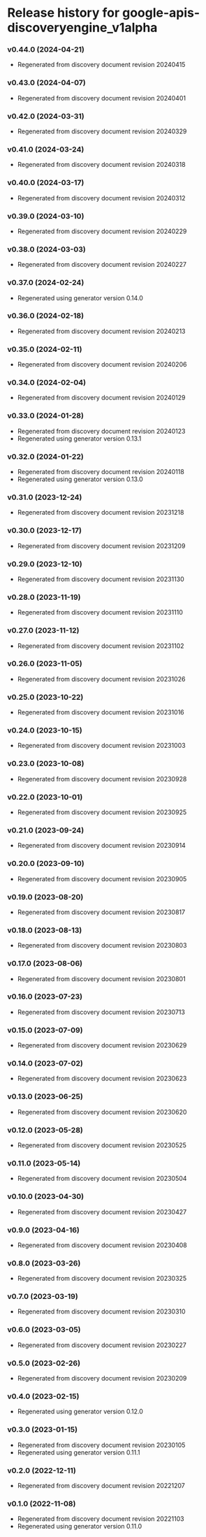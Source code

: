 # Release history for google-apis-discoveryengine_v1alpha

### v0.44.0 (2024-04-21)

* Regenerated from discovery document revision 20240415

### v0.43.0 (2024-04-07)

* Regenerated from discovery document revision 20240401

### v0.42.0 (2024-03-31)

* Regenerated from discovery document revision 20240329

### v0.41.0 (2024-03-24)

* Regenerated from discovery document revision 20240318

### v0.40.0 (2024-03-17)

* Regenerated from discovery document revision 20240312

### v0.39.0 (2024-03-10)

* Regenerated from discovery document revision 20240229

### v0.38.0 (2024-03-03)

* Regenerated from discovery document revision 20240227

### v0.37.0 (2024-02-24)

* Regenerated using generator version 0.14.0

### v0.36.0 (2024-02-18)

* Regenerated from discovery document revision 20240213

### v0.35.0 (2024-02-11)

* Regenerated from discovery document revision 20240206

### v0.34.0 (2024-02-04)

* Regenerated from discovery document revision 20240129

### v0.33.0 (2024-01-28)

* Regenerated from discovery document revision 20240123
* Regenerated using generator version 0.13.1

### v0.32.0 (2024-01-22)

* Regenerated from discovery document revision 20240118
* Regenerated using generator version 0.13.0

### v0.31.0 (2023-12-24)

* Regenerated from discovery document revision 20231218

### v0.30.0 (2023-12-17)

* Regenerated from discovery document revision 20231209

### v0.29.0 (2023-12-10)

* Regenerated from discovery document revision 20231130

### v0.28.0 (2023-11-19)

* Regenerated from discovery document revision 20231110

### v0.27.0 (2023-11-12)

* Regenerated from discovery document revision 20231102

### v0.26.0 (2023-11-05)

* Regenerated from discovery document revision 20231026

### v0.25.0 (2023-10-22)

* Regenerated from discovery document revision 20231016

### v0.24.0 (2023-10-15)

* Regenerated from discovery document revision 20231003

### v0.23.0 (2023-10-08)

* Regenerated from discovery document revision 20230928

### v0.22.0 (2023-10-01)

* Regenerated from discovery document revision 20230925

### v0.21.0 (2023-09-24)

* Regenerated from discovery document revision 20230914

### v0.20.0 (2023-09-10)

* Regenerated from discovery document revision 20230905

### v0.19.0 (2023-08-20)

* Regenerated from discovery document revision 20230817

### v0.18.0 (2023-08-13)

* Regenerated from discovery document revision 20230803

### v0.17.0 (2023-08-06)

* Regenerated from discovery document revision 20230801

### v0.16.0 (2023-07-23)

* Regenerated from discovery document revision 20230713

### v0.15.0 (2023-07-09)

* Regenerated from discovery document revision 20230629

### v0.14.0 (2023-07-02)

* Regenerated from discovery document revision 20230623

### v0.13.0 (2023-06-25)

* Regenerated from discovery document revision 20230620

### v0.12.0 (2023-05-28)

* Regenerated from discovery document revision 20230525

### v0.11.0 (2023-05-14)

* Regenerated from discovery document revision 20230504

### v0.10.0 (2023-04-30)

* Regenerated from discovery document revision 20230427

### v0.9.0 (2023-04-16)

* Regenerated from discovery document revision 20230408

### v0.8.0 (2023-03-26)

* Regenerated from discovery document revision 20230325

### v0.7.0 (2023-03-19)

* Regenerated from discovery document revision 20230310

### v0.6.0 (2023-03-05)

* Regenerated from discovery document revision 20230227

### v0.5.0 (2023-02-26)

* Regenerated from discovery document revision 20230209

### v0.4.0 (2023-02-15)

* Regenerated using generator version 0.12.0

### v0.3.0 (2023-01-15)

* Regenerated from discovery document revision 20230105
* Regenerated using generator version 0.11.1

### v0.2.0 (2022-12-11)

* Regenerated from discovery document revision 20221207

### v0.1.0 (2022-11-08)

* Regenerated from discovery document revision 20221103
* Regenerated using generator version 0.11.0

